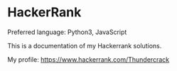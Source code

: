 # HackerRank

Preferred language: Python3, JavaScript

This is a documentation of my Hackerrank solutions.

My profile:
https://www.hackerrank.com/Thundercrack
